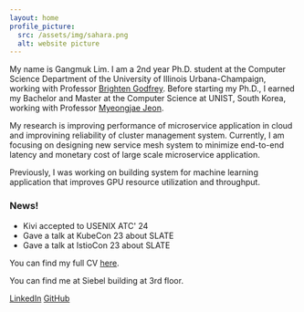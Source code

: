 ```yaml
---
layout: home
profile_picture:
  src: /assets/img/sahara.png
  alt: website picture
---
```


<p>
 My name is Gangmuk Lim. I am a 2nd year Ph.D. student at the Computer Science Department of the University of Illinois Urbana-Champaign, working with Professor <a href="https://pbg.cs.illinois.edu">Brighten Godfrey</a>. Before starting my Ph.D., I earned my Bachelor and Master at the Computer Science at UNIST, South Korea, working with Professor <a href="https://sites.google.com/site/myeongjae/">Myeongjae Jeon</a>.
</p>

<p>
My research is improving performance of microservice application in cloud and improvining reliability of cluster management system. Currently, I am focusing on designing new service mesh system to minimize end-to-end latency and monetary cost of large scale microservice application.
</p>

<p>
Previously, I was working on building system for machine learning application that improves GPU resource utilization and throughput.
</p>


### News!
<!-- You can add news items here -->
<ul>
  <li>Kivi accepted to USENIX ATC' 24</li>
  <li>Gave a talk at KubeCon 23 about SLATE</li>
  <li>Gave a talk at IstioCon 23 about SLATE</li>
</ul>


<p>
 You can find my full CV
 <a href="http://gangmuk.github.io/cv.pdf">here</a>.
</p>

<p>
  You can find me at Siebel building at 3rd floor.
</p>

<p>
 <a href="http://linkedin.com/in/gangmuk">LinkedIn</a>
 <a href="http://github.com/gangmuk">GitHub</a>
</p>
